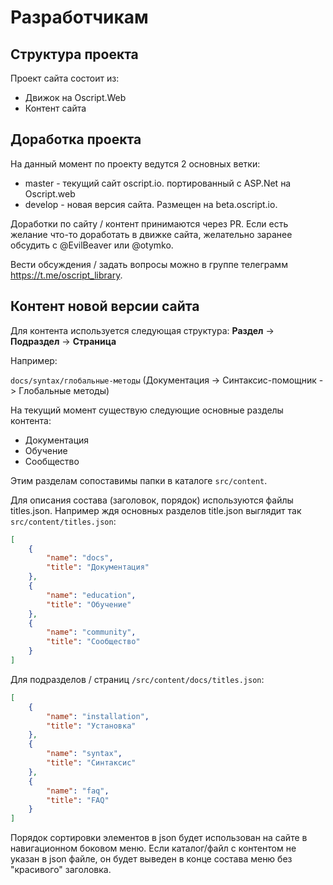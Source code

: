# Разработчикам

## Структура проекта

Проект сайта состоит из:
* Движок на Oscript.Web
* Контент сайта

## Доработка проекта
На данный момент по проекту ведутся 2 основных ветки:
* master - текущий сайт oscript.io. портированный с ASP.Net на Oscript.web
* develop - новая версия сайта. Размещен на beta.oscript.io.

Доработки по сайту / контент принимаются через PR. Если есть желание что-то доработать в движке сайта, желательно заранее обсудить с @EvilBeaver или @otymko.

Вести обсуждения / задать вопросы можно в группе телеграмм https://t.me/oscript_library.

## Контент новой версии сайта

Для контента используется следующая структура:
**Раздел** -> **Подраздел** -> **Страница**

Например:

```docs/syntax/глобальные-методы``` 
(Документация -> Синтаксис-помощник -> Глобальные методы)

На текущий момент существую следующие основные разделы контента:
* Документация
* Обучение
* Сообщество

Этим разделам сопоставимы папки в каталоге ```src/content```.

Для описания состава (заголовок, порядок) используются файлы titles.json. 
Например ждя основных разделов title.json выглядит так ```src/content/titles.json```:

```json
[
    {
        "name": "docs",
        "title": "Документация"
    },
    {
        "name": "education",
        "title": "Обучение"
    },
    {
        "name": "community",
        "title": "Сообщество"
    }
]

```

Для подразделов / страниц ```/src/content/docs/titles.json```:
```json
[
    {
        "name": "installation",
        "title": "Установка"
    },
    {
        "name": "syntax",
        "title": "Синтаксис"
    },
    {
        "name": "faq",
        "title": "FAQ"
    }
]
```
Порядок сортировки элементов в json будет использован на сайте в навигационном боковом меню. Если каталог/файл с контентом не указан в json файле, он будет выведен в конце состава меню без "красивого" заголовка.

